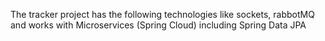 The tracker project has the following technologies like
sockets, rabbotMQ and works with Microservices (Spring Cloud) including Spring Data JPA
